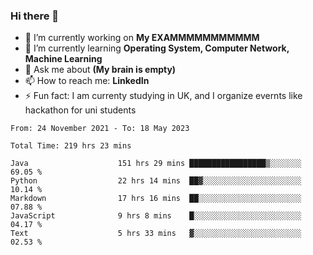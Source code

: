 ### Hi there 👋
- 🔭 I’m currently working on **My EXAMMMMMMMMMMM**
- 🌱 I’m currently learning **Operating System, Computer Network, Machine Learning**
- 💬 Ask me about **(My brain is empty)**
- 📫 How to reach me: **LinkedIn**
- ⚡ Fun fact: I am currenty studying in UK, and I organize evernts like hackathon for uni students

<!--START_SECTION:waka-->

```text
From: 24 November 2021 - To: 18 May 2023

Total Time: 219 hrs 23 mins

Java                    151 hrs 29 mins █████████████████▒░░░░░░░   69.05 %
Python                  22 hrs 14 mins  ██▓░░░░░░░░░░░░░░░░░░░░░░   10.14 %
Markdown                17 hrs 16 mins  ██░░░░░░░░░░░░░░░░░░░░░░░   07.88 %
JavaScript              9 hrs 8 mins    █░░░░░░░░░░░░░░░░░░░░░░░░   04.17 %
Text                    5 hrs 33 mins   ▓░░░░░░░░░░░░░░░░░░░░░░░░   02.53 %
```

<!--END_SECTION:waka-->
